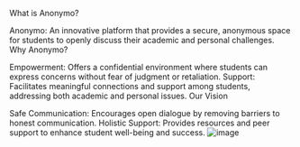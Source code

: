 What is Anonymo?

Anonymo: An innovative platform that provides a secure, anonymous space for students to openly discuss their academic and personal challenges.
Why Anonymo?

Empowerment: Offers a confidential environment where students can express concerns without fear of judgment or retaliation.
Support: Facilitates meaningful connections and support among students, addressing both academic and personal issues.
Our Vision

Safe Communication: Encourages open dialogue by removing barriers to honest communication.
Holistic Support: Provides resources and peer support to enhance student well-being and success.
![image](https://github.com/user-attachments/assets/f73035a9-61d2-49d0-9731-7b5d75b49213)
